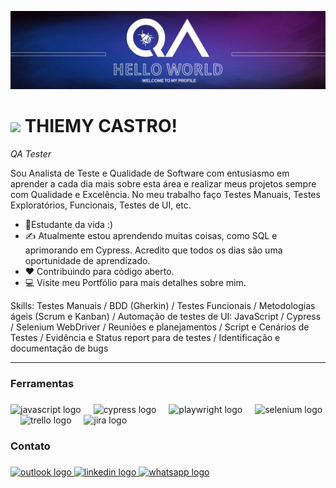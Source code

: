 <!--Banner-->
![QA Tester](https://github.com/thierrycastro/thierrycastro/blob/main/BANNER.png)

<!--Night Owl image-->
<div>
  <img align="right" width="40%" ![Descrição da imagem](https://raw.githubusercontent.com/thierrycastro/thierrycastro/main/alvo_bug.png)>
</div>

<!--Header Name-->
# <img src="https://emojis.slackmojis.com/emojis/images/1531849430/4246/blob-sunglasses.gif?1531849430" width="30"/> THIEMY CASTRO!
*QA Tester*
<br /> 

Sou Analista de Teste e Qualidade de Software com entusiasmo em aprender a cada dia mais sobre esta área e realizar meus projetos sempre com Qualidade e Excelência. 
No meu trabalho faço Testes Manuais, Testes Exploratórios, Funcionais, Testes de UI, etc.

- 🌱Estudante da vida :)
- ✍ Atualmente estou aprendendo muitas coisas, como SQL e aprimorando em Cypress. Acredito que todos os dias são uma oportunidade de aprendizado.
- ❤ Contribuindo para código aberto.
- 💻 Visite meu Portfólio para mais detalhes sobre mim.

Skills: Testes Manuais / BDD (Gherkin) / Testes Funcionais / Metodologias ágeis (Scrum e Kanban) / Automação de testes de UI: JavaScript / Cypress / Selenium WebDriver / Reuniões e planejamentos / Script e Cenários de Testes / Evidência e Status report para de testes / Identificação e documentação de bugs

----------------------------------------

###

<h3 align="left">Ferramentas</h2>

###

<div align="left">
  <img src="https://upload.wikimedia.org/wikipedia/commons/9/99/Unofficial_JavaScript_logo_2.svg" height="30" alt="javascript logo"  />
  <img width="12" />
  <img src="https://www.svgrepo.com/show/353630/cypress.svg" height="30" alt="cypress logo"  />
  <img width="12" />
  <img src="https://www.svgrepo.com/show/191941/theatre-drama.svg" height="30" alt="playwright logo"  />
  <img width="12" />
  <img src="https://upload.wikimedia.org/wikipedia/commons/9/9f/Selenium_logo.svg" height="30" alt="selenium logo"  />
  <img width="12" />
  <img src="https://www.svgrepo.com/show/354463/trello.svg" height="30" alt="trello logo"  />
  <img width="12" />
  <img src="https://www.svgrepo.com/show/353935/jira.svg" height="30" alt="jira logo"  />
</div>

###

<h3 align="left">Contato</h2>

###

<div align="left">
  <div align="left">
  <a href="mailto:thiemygc@hotmail.com" target="_blank">
    <img src="https://img.shields.io/static/v1?message=Outlook&logo=outlook&label=&color=white&logoColor=black&labelColor=&style=for-the-badge" height="35" alt="outlook logo"  />
  </a>
  <a href="https://www.linkedin.com/in/thiemycastro" target="_blank">
    <img src="https://img.shields.io/static/v1?message=LinkedIn&logo=linkedin&label=&color=0077B5&logoColor=white&labelColor=&style=for-the-badge" height="35" alt="linkedin logo"  />
  </a>
  <a href="https://wa.me/+351931429440" target="_blank">
    <img src="https://img.shields.io/static/v1?message=Whatsapp&logo=whatsapp&label=&color=25D366&logoColor=white&labelColor=&style=for-the-badge" height="35" alt="whatsapp logo"  />
  </a>
</div>

